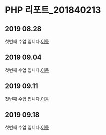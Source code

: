 # PHP 리포트_201840213


## 2019 08.28 
첫번째 수업 입니다.[이동](./01)
 <!-- <a href ="D:\phpstudy\docs\1week.pdf">이동</a> -->

## 2019 09.04
첫번째 수업 입니다.[이동](./02/lecture_02)

## 2019 09.11 
첫번째 수업 입니다.[이동](./lecture_03)

## 2019 09.18 
첫번째 수업 입니다.[이동](lecture_04)